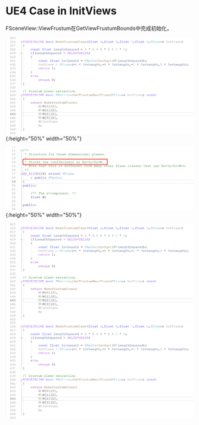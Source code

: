 
# UE4 Case in InitViews
FSceneView::ViewFrustum在GetViewFrustumBounds中完成初始化，

![Extract Frustm Planes From ViewProjection Matrix](./CullingSystems/ExtractFrustmPlanesFromViewProjectionMatrix.png){:height="50%" width="50%"}


![FPlane Definition](./CullingSystems/FPlaneDefinition.png){:height="50%" width="50%"}

<img src="./CullingSystems/ExtractFrustmPlanesFromViewProjectionMatrix.png" alt="Extract Frustm Planes From ViewProjection Matrix" style="zoom:50%;" />

<div align="center">
	<img src="./CullingSystems/ExtractFrustmPlanesFromViewProjectionMatrix.png" alt="Extract Frustm Planes From ViewProjection Matrix" width="600" />
</div>



